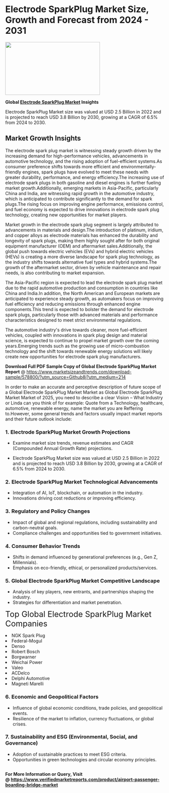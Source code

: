 <H1>Electrode SparkPlug Market Size, Growth and Forecast from 2024 - 2031</H1><img class="aligncenter size-medium wp-image-584254" src="https://thirdeyenews.in/wp-content/uploads/2024/09/Global-Market-Research-300x168.jpeg" alt="" width="300" height="168" /><p><strong>Global&nbsp;<a href="https://www.marketsizeandtrends.com/download-sample/578800/?utm_source=Github8j?utm_medium=214">Electrode SparkPlug Market</a> Insights</strong></p><p>Electrode SparkPlug Market size was valued at USD 2.5 Billion in 2022 and is projected to reach USD 3.8 Billion by 2030, growing at a CAGR of 6.5% from 2024 to 2030.</p><p><h2>Market Growth Insights</h2> <p>The electrode spark plug market is witnessing steady growth driven by the increasing demand for high-performance vehicles, advancements in automotive technology, and the rising adoption of fuel-efficient systems.As consumer preference shifts towards more efficient and environmentally-friendly engines, spark plugs have evolved to meet these needs with greater durability, performance, and energy efficiency.The increasing use of electrode spark plugs in both gasoline and diesel engines is further fueling market growth.Additionally, emerging markets in Asia-Pacific, particularly China and India, are witnessing rapid growth in the automotive industry, which is anticipated to contribute significantly to the demand for spark plugs.The rising focus on improving engine performance, emissions control, and fuel economy is expected to drive innovations in electrode spark plug technology, creating new opportunities for market players.</p> <p>Market growth in the electrode spark plug segment is largely attributed to advancements in materials and design.The introduction of platinum, iridium, and copper alloys as electrode materials has enhanced the durability and longevity of spark plugs, making them highly sought after for both original equipment manufacturer (OEM) and aftermarket sales.Additionally, the global push towards electric vehicles (EVs) and hybrid electric vehicles (HEVs) is creating a more diverse landscape for spark plug technology, as the industry shifts towards alternative fuel types and hybrid systems.The growth of the aftermarket sector, driven by vehicle maintenance and repair needs, is also contributing to market expansion.</p> <p>The Asia-Pacific region is expected to lead the electrode spark plug market due to the rapid automotive production and consumption in countries like China and India.In addition, the North American and European markets are anticipated to experience steady growth, as automakers focus on improving fuel efficiency and reducing emissions through enhanced engine components.This trend is expected to bolster the demand for electrode spark plugs, particularly those with advanced materials and performance characteristics designed to meet strict environmental regulations.</p> <p>The automotive industry's drive towards cleaner, more fuel-efficient vehicles, coupled with innovations in spark plug design and material science, is expected to continue to propel market growth over the coming years.Emerging trends such as the growing use of micro-combustion technology and the shift towards renewable energy solutions will likely create new opportunities for electrode spark plug manufacturers.</p> <p><span class=""><strong>Download Full PDF Sample Copy of Global Electrode SparkPlug Market Report</strong> @ <a href="https://www.marketsizeandtrends.com/download-sample/578800/?utm_source=Github8j?utm_medium=214" target="_blank">https://www.marketsizeandtrends.com/download-sample/578800/?utm_source=Github8j?utm_medium=214</a></span></p><p>In order to make an accurate and perceptive description of future scope of a Global&nbsp;Electrode SparkPlug Market Market as Global&nbsp;Electrode SparkPlug Market Market of 2025, you need to describe a clear Vision &ndash; What Industry or Linda can you think of for example: Quote from a Technology, healthcare, automotive, renewable energy, name the market you are Reffering to.However, some general trends and factors usually impact market reports and their future outlook include:</p><h3>1.&nbsp;<strong>Electrode SparkPlug Market Growth Projections</strong></h3><ul><li>Examine market size trends, revenue estimates and CAGR (Compounded Annual Growth Rate) projections.</li><li><p>Electrode SparkPlug Market size was valued at USD 2.5 Billion in 2022 and is projected to reach USD 3.8 Billion by 2030, growing at a CAGR of 6.5% from 2024 to 2030.</p></li></ul><h3>2.&nbsp;<strong>Electrode SparkPlug Market Technological Advancements</strong></h3><ul><li>Integration of AI, IoT, blockchain, or automation in the industry.</li><li>Innovations driving cost reductions or improving efficiency.</li></ul><h3>3.&nbsp;<strong>Regulatory and Policy Changes</strong></h3><ul><li>Impact of global and regional regulations, including sustainability and carbon-neutral goals.</li><li>Compliance challenges and opportunities tied to government initiatives.</li></ul><h3>4.&nbsp;<strong>Consumer Behavior Trends</strong></h3><ul><li>Shifts in demand influenced by generational preferences (e.g., Gen Z, Millennials).</li><li>Emphasis on eco-friendly, ethical, or personalized products/services.</li></ul><h3>5.&nbsp;<strong>Global Electrode SparkPlug Market Competitive Landscape</strong></h3><ul><li>Analysis of key players, new entrants, and partnerships shaping the industry.</li><li>Strategies for differentiation and market penetration.</li></ul><p data-pm-slice="1 1 []"><span style="color: inherit; font-family: inherit; font-size: 25px;">Top Global Electrode SparkPlug Market Companies</span></p><div class="" data-test-id=""><p><li>NGK Spark Plug</li><li> Federal-Mogul</li><li> Denso</li><li> Robert Bosch</li><li> Borgwarner</li><li> Weichai Power</li><li> Valeo</li><li> ACDelco</li><li> Delphi Automotive</li><li> Magneti Marelli</li></p></div><h3>6.&nbsp;<strong>Economic and Geopolitical Factors</strong></h3><ul><li>Influence of global economic conditions, trade policies, and geopolitical events.</li><li>Resilience of the market to inflation, currency fluctuations, or global crises.</li></ul><h3>7.&nbsp;<strong>Sustainability and ESG (Environmental, Social, and Governance)</strong></h3><ul><li>Adoption of sustainable practices to meet ESG criteria.</li><li>Opportunities in green technologies and circular economy principles.</li></ul><h2><strong style="font-size: 14px;">For More Information or Query, Visit @&nbsp;</strong><a style="background-color: #ffffff; font-size: 14px;" href="https://www.marketsizeandtrends.com/report/electrode-sparkplug-market/" target="_blank">https://www.verifiedmarketreports.com/product/airport-passenger-boarding-bridge-market</a></h2>